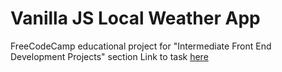 # Vanilla JS Local Weather App

FreeCodeCamp educational project for "Intermediate Front End Development Projects" section
Link to task [here](https://www.freecodecamp.com/challenges/show-the-local-weather)
